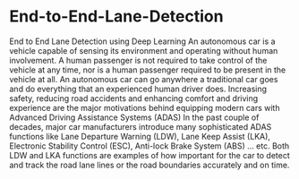 # End-to-End-Lane-Detection
End to End Lane Detection using Deep Learning
An autonomous car is a vehicle capable of sensing its environment and operating without human involvement. A human passenger is not required to take control of the vehicle at any time, nor is a human passenger required to be present in the vehicle at all. An autonomous car can go anywhere a traditional car goes and do everything that an experienced human driver does. Increasing safety, reducing road accidents and enhancing comfort and driving experience are the major motivations behind equipping modern cars with Advanced Driving Assistance Systems (ADAS) In the past couple of decades, major car manufacturers introduce many sophisticated ADAS functions like Lane Departure Warning (LDW), Lane Keep Assist (LKA), Electronic Stability Control (ESC), Anti-lock Brake System (ABS) … etc. Both LDW and LKA functions are examples of how important for the car to detect and track the road lane lines or the road boundaries accurately and on time.
